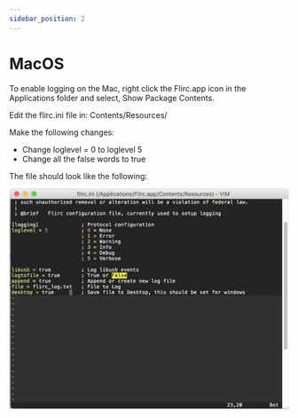 ```yaml
---
sidebar_position: 2
---
```


# MacOS

To enable logging on the Mac, right click the Flirc.app icon in the Applications folder and select, Show Package Contents.



Edit the flirc.ini file in: Contents/Resources/



Make the following changes:

- Change loglevel = 0 to loglevel 5
- Change all the false words to true

The file should look like the following:

![flirc ini text](flircini.png)
